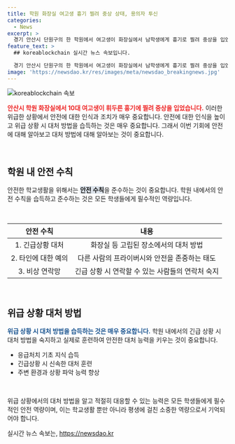 ```yaml
---
title: 학원 화장실 여고생 흉기 찔려 중상 상태, 용의자 투신
categories:
  - News
excerpt: >
  경기 안산시 단원구의 한 학원에서 여고생이 화장실에서 남학생에게 흉기로 찔려 중상을 입었습니다. 경찰은 주변 아파트에서 의식을 잃은 채 발견된 남학생을 용의자로 조사 중이며, 그가 범행 후 투신한 것으로 추정되고 있습니다. (150자)
feature_text: >
  ## koreablockchain 실시간 뉴스 속보입니다.

  경기 안산시 단원구의 한 학원에서 여고생이 화장실에서 남학생에게 흉기로 찔려 중상을 입었습니다. 경찰은 주변 아파트에서 의식을 잃은 채 발견된 남학생을 용의자로 조사 중이며, 그가 범행 후 투신한 것으로 추정되고 있습니다. (150자)
image: 'https://newsdao.kr/res/images/meta/newsdao_breakingnews.jpg'
---
```


<p><img src="https://newsdao.kr/res/images/meta/newsdao_breakingnews.jpg" alt="koreablockchain 속보" /></p>

<p><b><span style="color: #ee2323;">안산시 학원 화장실에서 10대 여고생이 휘두른 흉기에 찔려 중상을 입었습니다.</span></b> 이러한 위급한 상황에서 안전에 대한 인식과 조치가 매우 중요합니다. 안전에 대한 인식을 높이고 위급 상황 시 대처 방법을 습득하는 것은 매우 중요합니다. 그래서 이번 기회에 안전에 대해 알아보고 대처 방법에 대해 알아보는 것이 중요합니다.</p>

<p data-ke-size="size16">&nbsp;</p>

<h2 data-ke-size="size26">학원 내 안전 수칙</h2>

<p>안전한 학교생활을 위해서는 <b><span style="background-color: #21538527;">안전 수칙</span></b>을 준수하는 것이 중요합니다. 학원 내에서의 안전 수칙을 습득하고 준수하는 것은 모든 학생들에게 필수적인 역량입니다.</p>

<p data-ke-size="size16">&nbsp;</p>

<table>
    <thead>
        <tr>
            <th style="text-align: center;">안전 수칙</th>
            <th style="text-align: center;">내용</th>
        </tr>
    </thead>
    <tbody>
        <tr>
            <td style="text-align: center;">1. 긴급상황 대처</td>
            <td style="text-align: center;">화장실 등 고립된 장소에서의 대처 방법</td>
        </tr>
        <tr>
            <td style="text-align: center;">2. 타인에 대한 예의</td>
            <td style="text-align: center;">다른 사람의 프라이버시와 안전을 존중하는 태도</td>
        </tr>
        <tr>
            <td style="text-align: center;">3. 비상 연락망</td>
            <td style="text-align: center;">긴급 상황 시 연락할 수 있는 사람들의 연락처 숙지</td>
        </tr>
    </tbody>
</table>

<p data-ke-size="size16">&nbsp;</p>

<h2 data-ke-size="size26">위급 상황 대처 방법</h2>

<p><b><span style="color: #1a5490;">위급 상황 시 대처 방법을 습득하는 것은 매우 중요합니다.</span></b> 학원 내에서의 긴급 상황 시 대처 방법을 숙지하고 실제로 훈련하여 안전한 대처 능력을 키우는 것이 중요합니다.</p>

<ul>
    <li>응급처치 기초 지식 습득</li>
    <li>긴급상황 시 신속한 대처 훈련</li>
    <li>주변 환경과 상황 파악 능력 향상</li>
</ul>

<p data-ke-size="size16">&nbsp;</p>

<p>위급 상황에서의 대처 방법을 알고 적절히 대응할 수 있는 능력은 모든 학생들에게 필수적인 안전 역량이며, 이는 학교생활 뿐만 아니라 평생에 걸친 소중한 역량으로서 기억되어야 합니다.</p>
실시간 뉴스 속보는, <a href="https://newsdao.kr" rel="dofollow">https://newsdao.kr</a>


